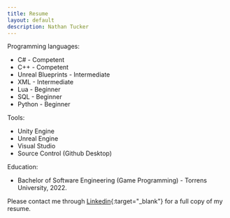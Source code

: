 ```yaml
---
title: Resume
layout: default
description: Nathan Tucker
---
```


Programming languages:  
* C# - Competent
* C++ - Competent 
* Unreal Blueprints - Intermediate
* XML - Intermediate
* Lua - Beginner
* SQL - Beginner
* Python - Beginner

Tools:
* Unity Engine
* Unreal Engine
* Visual Studio
* Source Control (Github Desktop)

Education:
* Bachelor of Software Engineering (Game Programming) - Torrens University, 2022.

Please contact me through [Linkedin](https://www.linkedin.com/in/nathan-tucker-3613a4227/){:target="_blank"} for a full copy of my resume.  
